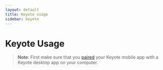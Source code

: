 ```yaml
---
layout: default
title: Keyote usage
sidebar: keyote
---
```


Keyote Usage
====================

> **Note**: First make sure that you [paired](pair) your Keyote mobile app with a Keyote desktop app on your computer.
